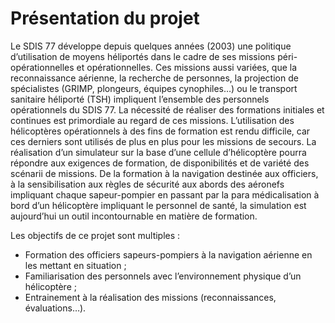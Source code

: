 # Présentation du projet

Le SDIS 77 développe depuis quelques années (2003) une politique d’utilisation de moyens héliportés dans le cadre de ses missions péri-opérationnelles et opérationnelles.
Ces missions aussi variées, que la reconnaissance aérienne, la recherche de personnes, la projection de spécialistes (GRIMP, plongeurs, équipes cynophiles…) ou le transport sanitaire héliporté (TSH) impliquent l’ensemble des personnels opérationnels du SDIS 77.
La nécessité de réaliser des formations initiales et continues est primordiale au regard de ces missions. 
L’utilisation des hélicoptères opérationnels à des fins de formation est rendu difficile, car ces derniers sont utilisés de plus en plus pour les missions de secours. La réalisation d’un simulateur sur la base d’une cellule d’hélicoptère pourra répondre aux exigences de formation, de disponibilités et de variété des scénarii de missions. De la formation à la navigation destinée aux officiers, à la sensibilisation aux règles de sécurité aux abords des aéronefs impliquant chaque sapeur-pompier en passant par la para médicalisation à bord d’un hélicoptère impliquant le personnel de santé, la simulation est aujourd’hui un outil incontournable en matière de formation.

Les objectifs de ce projet sont multiples :
* Formation des officiers sapeurs-pompiers à la navigation aérienne en les mettant en situation ;
* Familiarisation des personnels avec l’environnement physique d’un hélicoptère ;
* Entrainement à la réalisation des missions (reconnaissances, évaluations…).
